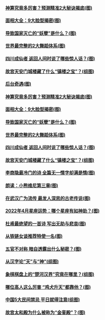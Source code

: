#### [神算究竟多厉害？预测精准2大秘诀揭底(图)](../pages/p7/1000588.md?t=03290205) 
#### [面相大全：9大脸型揭密(图)](../pages/p7/1000349.md?t=03290205) 
#### [导致国家灭亡的“妖孽”是什么？(图)](../pages/p7/1001719.md?t=03290205) 
#### [世界最完整的2大舞蹈体系(图)](../pages/p7/1001473.md?t=03290205) 
#### [四川成仙者 返回人间时说了哪些惊人话？(图)](../pages/p7/1001092.md?t=03290205) 
#### [故宫天安门城楼藏了什么“镇楼之宝”？(组图)](../pages/p7/1000864.md?t=03290205) 
#### [后台奇遇(图)](../pages/p7/1001470.md?t=03290205) 
#### [神算究竟多厉害？预测精准2大秘诀揭底(图)](../pages/p7/1000588.md?t=03290205) 
#### [面相大全：9大脸型揭密(图)](../pages/p7/1000349.md?t=03290205) 
#### [导致国家灭亡的“妖孽”是什么？(图)](../pages/p7/1001719.md?t=03290205) 
#### [世界最完整的2大舞蹈体系(图)](../pages/p7/1001473.md?t=03290205) 
#### [四川成仙者 返回人间时说了哪些惊人话？(图)](../pages/p7/1001092.md?t=03290205) 
#### [故宫天安门城楼藏了什么“镇楼之宝”？(组图)](../pages/p7/1000864.md?t=03290205) 
#### [李商隐最冷门的诗 全篇无一情字却满是情(图)](../pages/p7/1001395.md?t=03290205) 
#### [朗读：小熊维尼第三章(图)](../pages/p7/1001469.md?t=03290205) 
#### [在武汉广为流传 最发人深思的古老传说(图)](../pages/p7/1001038.md?t=03290205) 
#### [2022年4月星座运势：哪个星座有如神助？(图)](../pages/p7/1000321.md?t=03290205) 
#### [杜甫最绝望的一首诗 写出无助与悲哀(图)](../pages/p7/1001387.md?t=03290205) 
#### [从铁链女谈推荐特使一名(图)](../pages/p7/1001504.md?t=03290205) 
#### [五官不对称 暗自透露出什么秘密？(图)](../pages/p7/1000345.md?t=03290205) 
#### [从汉字论“天”与“神”(组图)](../pages/p7/1000735.md?t=03290205) 
#### [象棋棋盘上的“楚河汉界”究竟在哪里？(组图)](../pages/p7/1001319.md?t=03290205) 
#### [哪位高人这么厉害 “鸡犬升天”都靠他？(图)](../pages/p7/1001045.md?t=03290205) 
#### [中国5大民间禁忌 平日就得注意(组图)](../pages/p7/1000442.md?t=03290205) 
#### [故宫太和殿为什么被称为“金銮殿”？(图)](../pages/p7/1000454.md?t=03290205) 
